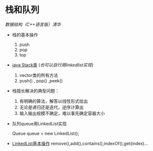 栈和队列
====
*数据结构（C++语言版）清华*

+ 栈的基本操作
    1. push
    2. pop
    3. top
    
+ [java Stack类](https://www.runoob.com/java/java-stack-class.html) 
(*也可以自行用linkedlist实现*)
    1. vector类的所有方法
    2. push() , pop() ,peek()

+ 栈擅长解决的典型问题：
   1. 有明确的算法，解答以线性形式给出
   2. 无论是递归还是迭代，逆序计算出
   3. 输入输出规模不确定，难以事先确定容器大小

+ 队列queue用LinkedList实现

    Queue<String> queue = new LinkedList<String>();
+ [LinkedList基本操作](https://www.geeksforgeeks.org/linked-list-in-java/)
    remove(),add(),contains(),indexOf(),get(index)...
